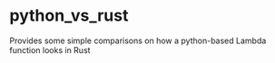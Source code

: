 # python_vs_rust
Provides some simple comparisons on how a python-based Lambda function looks in Rust
